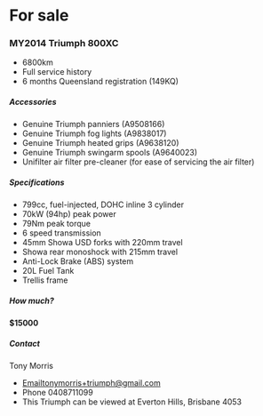 # For sale

### MY2014 Triumph 800XC

* 6800km
* Full service history
* 6 months Queensland registration (149KQ)

##### Accessories

* Genuine Triumph panniers (A9508166)
* Genuine Triumph fog lights (A9838017)
* Genuine Triumph heated grips (A9638120)
* Genuine Triumph swingarm spools (A9640023)
* Unifilter air filter pre-cleaner (for ease of servicing the air filter)

##### Specifications

* 799cc, fuel-injected, DOHC inline 3 cylinder
* 70kW (94hp) peak power
* 79Nm peak torque
* 6 speed transmission
* 45mm Showa USD forks with 220mm travel
* Showa rear monoshock with 215mm travel
* Anti-Lock Brake (ABS) system
* 20L Fuel Tank
* Trellis frame

##### How much?

**$15000**

##### Contact

Tony Morris

* [Emailtonymorris+triumph@gmail.com](tonymorris+triumph@gmail.com)
* Phone 0408711099
* This Triumph can be viewed at Everton Hills, Brisbane 4053

